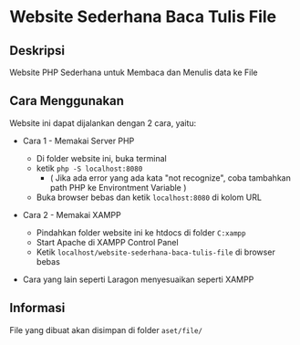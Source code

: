 # Website Sederhana Baca Tulis File 

## Deskripsi
Website PHP Sederhana untuk Membaca dan Menulis data ke File

## Cara Menggunakan
Website ini dapat dijalankan dengan 2 cara, yaitu:

- Cara 1 - Memakai Server PHP
  - Di folder website ini, buka terminal
  - ketik ```php -S localhost:8080```
    - ( Jika ada error yang ada kata "not recognize", coba tambahkan path PHP ke Environtment Variable )
  - Buka browser bebas dan ketik ```localhost:8080``` di kolom URL

- Cara 2 - Memakai XAMPP
  - Pindahkan folder website ini ke htdocs di folder ```C:xampp```
  - Start Apache di XAMPP Control Panel
  - Ketik ```localhost/website-sederhana-baca-tulis-file``` di browser bebas

- Cara yang lain seperti Laragon menyesuaikan seperti XAMPP

## Informasi
File yang dibuat akan disimpan di folder ```aset/file/```
